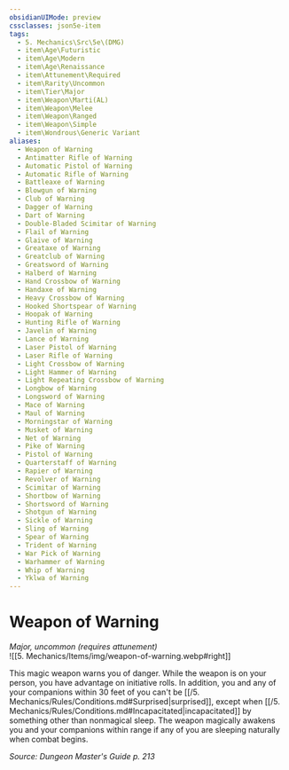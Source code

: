```yaml
---
obsidianUIMode: preview
cssclasses: json5e-item
tags:
  - 5. Mechanics\Src\5e\(DMG)
  - item\Age\Futuristic
  - item\Age\Modern
  - item\Age\Renaissance
  - item\Attunement\Required
  - item\Rarity\Uncommon
  - item\Tier\Major
  - item\Weapon\Marti(AL)
  - item\Weapon\Melee
  - item\Weapon\Ranged
  - item\Weapon\Simple
  - item\Wondrous\Generic Variant
aliases:
  - Weapon of Warning
  - Antimatter Rifle of Warning
  - Automatic Pistol of Warning
  - Automatic Rifle of Warning
  - Battleaxe of Warning
  - Blowgun of Warning
  - Club of Warning
  - Dagger of Warning
  - Dart of Warning
  - Double-Bladed Scimitar of Warning
  - Flail of Warning
  - Glaive of Warning
  - Greataxe of Warning
  - Greatclub of Warning
  - Greatsword of Warning
  - Halberd of Warning
  - Hand Crossbow of Warning
  - Handaxe of Warning
  - Heavy Crossbow of Warning
  - Hooked Shortspear of Warning
  - Hoopak of Warning
  - Hunting Rifle of Warning
  - Javelin of Warning
  - Lance of Warning
  - Laser Pistol of Warning
  - Laser Rifle of Warning
  - Light Crossbow of Warning
  - Light Hammer of Warning
  - Light Repeating Crossbow of Warning
  - Longbow of Warning
  - Longsword of Warning
  - Mace of Warning
  - Maul of Warning
  - Morningstar of Warning
  - Musket of Warning
  - Net of Warning
  - Pike of Warning
  - Pistol of Warning
  - Quarterstaff of Warning
  - Rapier of Warning
  - Revolver of Warning
  - Scimitar of Warning
  - Shortbow of Warning
  - Shortsword of Warning
  - Shotgun of Warning
  - Sickle of Warning
  - Sling of Warning
  - Spear of Warning
  - Trident of Warning
  - War Pick of Warning
  - Warhammer of Warning
  - Whip of Warning
  - Yklwa of Warning
---
```

# Weapon of Warning
*Major, uncommon (requires attunement)*  
![[5. Mechanics/Items/img/weapon-of-warning.webp#right]]  


This magic weapon warns you of danger. While the weapon is on your person, you have advantage on initiative rolls. In addition, you and any of your companions within 30 feet of you can't be [[/5. Mechanics/Rules/Conditions.md#Surprised\|surprised]], except when [[/5. Mechanics/Rules/Conditions.md#Incapacitated\|incapacitated]] by something other than nonmagical sleep. The weapon magically awakens you and your companions within range if any of you are sleeping naturally when combat begins.

*Source: Dungeon Master's Guide p. 213*

